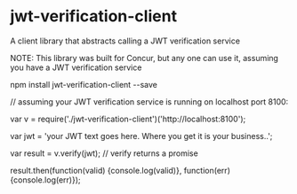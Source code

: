 jwt-verification-client
========================

A client library that abstracts calling a JWT verification service

NOTE: This library was built for Concur, but any one can use it, assuming you have a JWT verification service

npm install jwt-verification-client --save


// assuming your JWT verification service is running on localhost port 8100:

var v = require('./jwt-verification-client')('http://localhost:8100');

var jwt = 'your JWT text goes here. Where you get it is your business..';

var result = v.verify(jwt); // verify returns a promise

result.then(function(valid) {console.log(valid)}, function(err) {console.log(err)});
